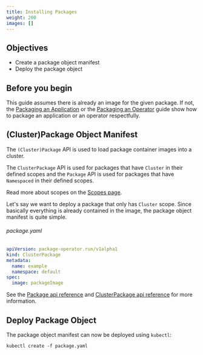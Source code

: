 ```yaml
---
title: Installing Packages
weight: 200
images: []
---
```


## Objectives
* Create a package object manifest
* Deploy the package object

## Before you begin
This guide assumes there is already an image for the given package. If not, the
[Packaging an Application](/docs/guides/packaging-an-application) or the
[Packaging an Operator](/docs/guides/packaging-an-operator) guide show how to package an application or an operator
respectfully.


## (Cluster)Package Object Manifest
The `(Cluster)Package` API is used to load package container images into a cluster.

The `ClusterPackage` API is used for packages that have `Cluster` in their defined scopes and the
`Package` API is used for packages that have `Namespaced` in their defined scopes.

Read more about scopes on the [Scopes page](/docs/concepts/scopes).

Let's say we want to deploy a package that only has `Cluster` scope. Since basically everything is already contained
in the image, the package object manifest is quite simple.

###### package.yaml
```yaml
apiVersion: package-operator.run/v1alpha1
kind: ClusterPackage
metadata:
  name: example
  namespace: default
spec:
  image: packageImage

```

See the
[Package api reference](/docs/getting_started/api-reference#package) and
[ClusterPackage api reference](/docs/getting_started/api-reference#clusterpackage) for
more information.


## Deploy Package Object
The package object manifest can now be deployed using `kubectl`:
```shell
kubectl create -f package.yaml
```
